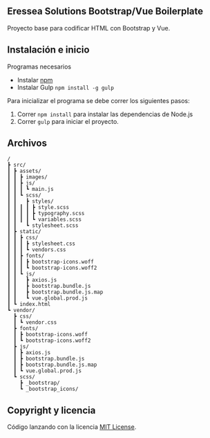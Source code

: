 ## Eressea Solutions Bootstrap/Vue Boilerplate

Proyecto base para codificar HTML con Bootstrap y Vue.

## Instalación e inicio

Programas necesarios
- Instalar [npm](https://www.npmjs.com/)
- Instalar Gulp `npm install -g gulp` 

Para inicializar el programa se debe correr los siguientes pasos:
1. Correr `npm install` para instalar las dependencias de Node.js
2. Correr `gulp` para iniciar el proyecto.

## Archivos

```text
/
┣ src/
┃ ┣ assets/
┃ ┃ ┣ images/
┃ ┃ ┣ js/
┃ ┃ ┃ ┗ main.js
┃ ┃ ┗ scss/
┃ ┃   ┣ styles/
┃ ┃ ┃ ┃ ┣ style.scss
┃ ┃ ┃ ┃ ┣ typography.scss
┃ ┃ ┃ ┃ ┗ variables.scss
┃ ┃   ┗ stylesheet.scss
┃ ┣ static/
┃ ┃ ┣ css/
┃ ┃ ┃ ┣ stylesheet.css
┃ ┃ ┃ ┗ vendors.css
┃ ┃ ┣ fonts/
┃ ┃ ┃ ┣ bootstrap-icons.woff
┃ ┃ ┃ ┗ bootstrap-icons.woff2
┃ ┃ ┗ js/
┃ ┃   ┣ axios.js
┃ ┃   ┣ bootstrap.bundle.js
┃ ┃   ┣ bootstrap.bundle.js.map
┃ ┃   ┗ vue.global.prod.js
┃ ┗ index.html
┗ vendor/
  ┣ css/
  ┃ ┗ vendor.css
  ┣ fonts/
  ┃ ┣ bootstrap-icons.woff
  ┃ ┗ bootstrap-icons.woff2
  ┣ js/
  ┃ ┣ axios.js
  ┃ ┣ bootstrap.bundle.js
  ┃ ┣ bootstrap.bundle.js.map
  ┃ ┗ vue.global.prod.js
  ┗ scss/
    ┣ _bootstrap/
    ┗ _bootstrap_icons/

```

## Copyright y licencia
Código lanzando con la licencia [MIT License](https://github.com/renesilva/ES-Bootstrap-jQuery-Boilerplate/blob/master/LICENSE).